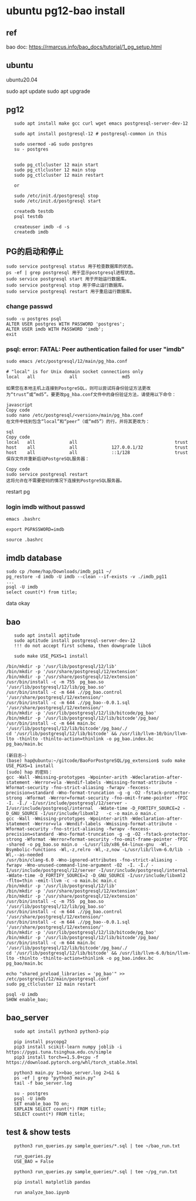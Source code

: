 
# ubuntu pg12-bao install

## ref

   bao doc:   https://rmarcus.info/bao_docs/tutorial/1_pg_setup.html
   

## ubuntu

   ubuntu20.04

   sudo apt update
   sudo apt upgrade
   
## pg12
```
   sudo apt install make gcc curl wget emacs postgresql-server-dev-12

   sudo apt install postgresql-12 # postgresql-common in this

   sudo usermod -aG sudo postgres
   su - postgres

   
   sudo pg_ctlcluster 12 main start
   sudo pg_ctlcluster 12 main stop
   sudo pg_ctlcluster 12 main restart

   or

   sudo /etc/init.d/postgresql stop
   sudo /etc/init.d/postgresql start

   createdb testdb
   psql testdb

   createuser imdb -d -s
   createdb imdb
```

## PG的启动和停止
```
sudo service postgresql status 用于检查数据库的状态。
ps -ef | grep postgresql 用于显示postgresql进程状态。
sudo service postgresql start 用于开始运行数据库。
sudo service postgresql stop 用于停止运行数据库。
sudo service postgresql restart 用于重启运行数据库。
```

### change passwd

    sudo -u postgres psql
    ALTER USER postgres WITH PASSWORD 'postgres'; 
    ALTER USER imdb WITH PASSWORD 'imdb';
    exit

### psql: error: FATAL:  Peer authentication failed for user "imdb"

    sudo emacs /etc/postgresql/12/main/pg_hba.conf

```
# "local" is for Unix domain socket connections only                                                                            
local   all             all					md5

```
```
如果您在本地主机上连接到PostgreSQL，则可以尝试将身份验证方法更改为“trust”或“md5”。要更改pg_hba.conf文件中的身份验证方法，请使用以下命令：

javascript
Copy code
sudo nano /etc/postgresql/<version>/main/pg_hba.conf
在文件中找到包含“local”和“peer”（或“md5”）的行，并将其更改为：

sql
Copy code
local   all             all                                     trust
host    all             all             127.0.0.1/32            trust
host    all             all             ::1/128                 trust
保存文件并重新启动PostgreSQL服务器：

Copy code
sudo service postgresql restart
这将允许在不需要密码的情况下连接到PostgreSQL服务器。
```
restart pg

### login imdb without passwd

    emacs .bashrc

    export PGPASSWORD=imdb

    source .bashrc

## imdb database

    sudo cp /home/hap/Downloads/imdb_pg11 ~/
    pg_restore -d imdb -U imdb --clean --if-exists -v ./imdb_pg11
    ...
    psql -U imdb
    select count(*) from title;

data okay

## bao 
```
   sudo apt install aptitude
   sudo aptitude install postgresql-server-dev-12
   !!! do not accept first schema, then downgrade libc6
   
   sudo make USE_PGXS=1 install
```

```
/bin/mkdir -p '/usr/lib/postgresql/12/lib'
/bin/mkdir -p '/usr/share/postgresql/12/extension'
/bin/mkdir -p '/usr/share/postgresql/12/extension'
/usr/bin/install -c -m 755  pg_bao.so '/usr/lib/postgresql/12/lib/pg_bao.so'
/usr/bin/install -c -m 644 .//pg_bao.control '/usr/share/postgresql/12/extension/'
/usr/bin/install -c -m 644 .//pg_bao--0.0.1.sql  '/usr/share/postgresql/12/extension/'
/bin/mkdir -p '/usr/lib/postgresql/12/lib/bitcode/pg_bao'
/bin/mkdir -p '/usr/lib/postgresql/12/lib/bitcode'/pg_bao/
/usr/bin/install -c -m 644 main.bc '/usr/lib/postgresql/12/lib/bitcode'/pg_bao/./
cd '/usr/lib/postgresql/12/lib/bitcode' && /usr/lib/llvm-10/bin/llvm-lto -thinlto -thinlto-action=thinlink -o pg_bao.index.bc pg_bao/main.bc
```

```
(新日志—）
(base) hap@ubuntu:~/gitcode/BaoForPostgreSQL/pg_extension$ sudo make USE_PGXS=1 install
[sudo] hap 的密码： 
gcc -Wall -Wmissing-prototypes -Wpointer-arith -Wdeclaration-after-statement -Werror=vla -Wendif-labels -Wmissing-format-attribute -Wformat-security -fno-strict-aliasing -fwrapv -fexcess-precision=standard -Wno-format-truncation -g -g -O2 -fstack-protector-strong -Wformat -Werror=format-security -fno-omit-frame-pointer -fPIC -I. -I./ -I/usr/include/postgresql/12/server -I/usr/include/postgresql/internal  -Wdate-time -D_FORTIFY_SOURCE=2 -D_GNU_SOURCE -I/usr/include/libxml2   -c -o main.o main.c
gcc -Wall -Wmissing-prototypes -Wpointer-arith -Wdeclaration-after-statement -Werror=vla -Wendif-labels -Wmissing-format-attribute -Wformat-security -fno-strict-aliasing -fwrapv -fexcess-precision=standard -Wno-format-truncation -g -g -O2 -fstack-protector-strong -Wformat -Werror=format-security -fno-omit-frame-pointer -fPIC -shared -o pg_bao.so main.o  -L/usr/lib/x86_64-linux-gnu  -Wl,-Bsymbolic-functions -Wl,-z,relro -Wl,-z,now -L/usr/lib/llvm-6.0/lib  -Wl,--as-needed  
/usr/bin/clang-6.0 -Wno-ignored-attributes -fno-strict-aliasing -fwrapv -Wno-unused-command-line-argument -O2  -I. -I./ -I/usr/include/postgresql/12/server -I/usr/include/postgresql/internal  -Wdate-time -D_FORTIFY_SOURCE=2 -D_GNU_SOURCE -I/usr/include/libxml2  -flto=thin -emit-llvm -c -o main.bc main.c
/bin/mkdir -p '/usr/lib/postgresql/12/lib'
/bin/mkdir -p '/usr/share/postgresql/12/extension'
/bin/mkdir -p '/usr/share/postgresql/12/extension'
/usr/bin/install -c -m 755  pg_bao.so '/usr/lib/postgresql/12/lib/pg_bao.so'
/usr/bin/install -c -m 644 .//pg_bao.control '/usr/share/postgresql/12/extension/'
/usr/bin/install -c -m 644 .//pg_bao--0.0.1.sql  '/usr/share/postgresql/12/extension/'
/bin/mkdir -p '/usr/lib/postgresql/12/lib/bitcode/pg_bao'
/bin/mkdir -p '/usr/lib/postgresql/12/lib/bitcode'/pg_bao/
/usr/bin/install -c -m 644 main.bc '/usr/lib/postgresql/12/lib/bitcode'/pg_bao/./
cd '/usr/lib/postgresql/12/lib/bitcode' && /usr/lib/llvm-6.0/bin/llvm-lto -thinlto -thinlto-action=thinlink -o pg_bao.index.bc pg_bao/main.bc

```
    echo "shared_preload_libraries = 'pg_bao'" >> /etc/postgresql/12/main/postgresql.conf	
    sudo pg_ctlcluster 12 main restart

    psql -U imdb
    SHOW enable_bao;


## bao_server
```
   sudo apt install python3 python3-pip

   pip install psycopg2
   pip3 install scikit-learn numpy joblib -i https://pypi.tuna.tsinghua.edu.cn/simple
   pip3 install torch==1.5.0+cpu -f https://download.pytorch.org/whl/torch_stable.html

   python3 main.py 1>>bao_server.log 2>&1 &
   ps -ef | grep "python3 main.py"
   tail -f bao_server.log

   su - postgres
   psql -U imdb
   SET enable_bao TO on;
   EXPLAIN SELECT count(*) FROM title;
   SELECT count(*) FROM title;
```
## test & show tests
```
   python3 run_queries.py sample_queries/*.sql | tee ~/bao_run.txt
   
   run_queries.py 
   USE_BAO = False

   python3 run_queries.py sample_queries/*.sql | tee ~/pg_run.txt

   pip install matplotlib pandas

   run analyze_bao.ipynb
```
   
